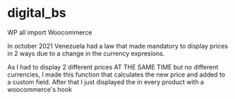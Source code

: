 # digital_bs

WP all import
Woocommerce

In october 2021 Venezuela had a law that made mandatory to display prices in 2 ways due to a change in the currency expresions.

As I had to display 2 different prices AT THE SAME TIME but no different currencies, I made this function that calculates the new price and added to a custom field. 
After that I just displayed the in every product with a woocommerce's hook
